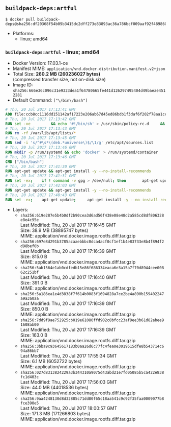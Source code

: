 ## `buildpack-deps:artful`

```console
$ docker pull buildpack-deps@sha256:df20368f54b09b3415dc2dff273e83893ac36a786bcf009aaf92f48986025807
```

-	Platforms:
	-	linux; amd64

### `buildpack-deps:artful` - linux; amd64

-	Docker Version: 17.03.1-ce
-	Manifest MIME: `application/vnd.docker.distribution.manifest.v2+json`
-	Total Size: **260.2 MB (260236027 bytes)**  
	(compressed transfer size, not on-disk size)
-	Image ID: `sha256:666e36c096c31e9323dea1f64780665fe441d126297495404d49baeae4512281`
-	Default Command: `["\/bin\/bash"]`

```dockerfile
# Thu, 20 Jul 2017 17:13:41 GMT
ADD file:ccb8cc1116dd151142af17223e206ab67d45ed86bdb1f3daf6f202f78aa1ceda in / 
# Thu, 20 Jul 2017 17:13:42 GMT
RUN set -xe 		&& echo '#!/bin/sh' > /usr/sbin/policy-rc.d 	&& echo 'exit 101' >> /usr/sbin/policy-rc.d 	&& chmod +x /usr/sbin/policy-rc.d 		&& dpkg-divert --local --rename --add /sbin/initctl 	&& cp -a /usr/sbin/policy-rc.d /sbin/initctl 	&& sed -i 's/^exit.*/exit 0/' /sbin/initctl 		&& echo 'force-unsafe-io' > /etc/dpkg/dpkg.cfg.d/docker-apt-speedup 		&& echo 'DPkg::Post-Invoke { "rm -f /var/cache/apt/archives/*.deb /var/cache/apt/archives/partial/*.deb /var/cache/apt/*.bin || true"; };' > /etc/apt/apt.conf.d/docker-clean 	&& echo 'APT::Update::Post-Invoke { "rm -f /var/cache/apt/archives/*.deb /var/cache/apt/archives/partial/*.deb /var/cache/apt/*.bin || true"; };' >> /etc/apt/apt.conf.d/docker-clean 	&& echo 'Dir::Cache::pkgcache ""; Dir::Cache::srcpkgcache "";' >> /etc/apt/apt.conf.d/docker-clean 		&& echo 'Acquire::Languages "none";' > /etc/apt/apt.conf.d/docker-no-languages 		&& echo 'Acquire::GzipIndexes "true"; Acquire::CompressionTypes::Order:: "gz";' > /etc/apt/apt.conf.d/docker-gzip-indexes 		&& echo 'Apt::AutoRemove::SuggestsImportant "false";' > /etc/apt/apt.conf.d/docker-autoremove-suggests
# Thu, 20 Jul 2017 17:13:43 GMT
RUN rm -rf /var/lib/apt/lists/*
# Thu, 20 Jul 2017 17:13:45 GMT
RUN sed -i 's/^#\s*\(deb.*universe\)$/\1/g' /etc/apt/sources.list
# Thu, 20 Jul 2017 17:13:46 GMT
RUN mkdir -p /run/systemd && echo 'docker' > /run/systemd/container
# Thu, 20 Jul 2017 17:13:46 GMT
CMD ["/bin/bash"]
# Thu, 20 Jul 2017 17:41:30 GMT
RUN apt-get update && apt-get install -y --no-install-recommends 		ca-certificates 		curl 		wget 	&& rm -rf /var/lib/apt/lists/*
# Thu, 20 Jul 2017 17:41:31 GMT
RUN set -ex; 	if ! command -v gpg > /dev/null; then 		apt-get update; 		apt-get install -y --no-install-recommends 			gnupg2 			dirmngr 		; 		rm -rf /var/lib/apt/lists/*; 	fi
# Thu, 20 Jul 2017 17:42:03 GMT
RUN apt-get update && apt-get install -y --no-install-recommends 		bzr 		git 		mercurial 		openssh-client 		subversion 				procps 	&& rm -rf /var/lib/apt/lists/*
# Thu, 20 Jul 2017 17:48:43 GMT
RUN set -ex; 	apt-get update; 	apt-get install -y --no-install-recommends 		autoconf 		automake 		bzip2 		file 		g++ 		gcc 		imagemagick 		libbz2-dev 		libc6-dev 		libcurl4-openssl-dev 		libdb-dev 		libevent-dev 		libffi-dev 		libgdbm-dev 		libgeoip-dev 		libglib2.0-dev 		libjpeg-dev 		libkrb5-dev 		liblzma-dev 		libmagickcore-dev 		libmagickwand-dev 		libncurses-dev 		libpng-dev 		libpq-dev 		libreadline-dev 		libsqlite3-dev 		libssl-dev 		libtool 		libwebp-dev 		libxml2-dev 		libxslt-dev 		libyaml-dev 		make 		patch 		xz-utils 		zlib1g-dev 				$( 			if apt-cache show 'default-libmysqlclient-dev' 2>/dev/null | grep -q '^Version:'; then 				echo 'default-libmysqlclient-dev'; 			else 				echo 'libmysqlclient-dev'; 			fi 		) 	; 	rm -rf /var/lib/apt/lists/*
```

-	Layers:
	-	`sha256:619e287e5b4b0df2b90cea3d6ad56f438e08e48d2a585cd8df806328e8e4c95e`  
		Last Modified: Thu, 20 Jul 2017 17:16:45 GMT  
		Size: 38.9 MB (38895747 bytes)  
		MIME: application/vnd.docker.image.rootfs.diff.tar.gzip
	-	`sha256:697e8d291b3785acaaebbbc0dca4acf0cf1ef1b4e83733e8b4f894f2d98bef0b`  
		Last Modified: Thu, 20 Jul 2017 17:16:39 GMT  
		Size: 815.0 B  
		MIME: application/vnd.docker.image.rootfs.diff.tar.gzip
	-	`sha256:5ab1564e1ab0cdfedb15e86f686334eaca6e3a15a7f70d8944cee00862c251bf`  
		Last Modified: Thu, 20 Jul 2017 17:16:40 GMT  
		Size: 391.0 B  
		MIME: application/vnd.docker.image.rootfs.diff.tar.gzip
	-	`sha256:5a186ea1e4d3838f7f614b0083f1694828a7ce2be4a890b159402247a9a3a0aa`  
		Last Modified: Thu, 20 Jul 2017 17:16:39 GMT  
		Size: 850.0 B  
		MIME: application/vnd.docker.image.rootfs.diff.tar.gzip
	-	`sha256:7dd9f9ae752925cb019e61080ffd902c8bfcc23af9ee3b61d82abee91608ab00`  
		Last Modified: Thu, 20 Jul 2017 17:16:39 GMT  
		Size: 163.0 B  
		MIME: application/vnd.docker.image.rootfs.diff.tar.gzip
	-	`sha256:3bba9c93645617183b0aa26d6c77fc4fea0e3019515dfe8b543714c694a86bb7`  
		Last Modified: Thu, 20 Jul 2017 17:55:34 GMT  
		Size: 6.1 MB (6052722 bytes)  
		MIME: application/vnd.docker.image.rootfs.diff.tar.gzip
	-	`sha256:027d8313824229a3b344310a9075d43abd21e7fd05085b5ca422e838fc1d403c`  
		Last Modified: Thu, 20 Jul 2017 17:56:03 GMT  
		Size: 44.0 MB (44018536 bytes)  
		MIME: application/vnd.docker.image.rootfs.diff.tar.gzip
	-	`sha256:9aa4248130d8d32885c71dd80f65c18aa541c9c92f35faa0009077b8fce390e5`  
		Last Modified: Thu, 20 Jul 2017 18:00:57 GMT  
		Size: 171.3 MB (171266803 bytes)  
		MIME: application/vnd.docker.image.rootfs.diff.tar.gzip
